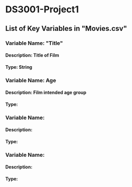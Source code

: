 # DS3001-Project1

## List of Key Variables in "Movies.csv"

### Variable Name: "Title"
#### Description: Title of Film
#### Type: String

### Variable Name: Age
#### Description: Film intended age group
#### Type: 

### Variable Name: 
#### Description:
#### Type:

### Variable Name: 
#### Description:
#### Type:

